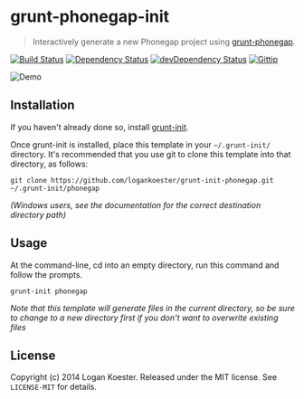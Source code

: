 # grunt-phonegap-init
> Interactively generate a new Phonegap project using [grunt-phonegap](https://github.com/logankoester/grunt-phonegap).

[![Build Status](http://ci.ldk.io/logankoester/grunt-init-phonegap/badge)](http://ci.ldk.io/logankoester/grunt-init-phonegap/)
[![Dependency Status](https://david-dm.org/logankoester/grunt-init-phonegap.png)](https://david-dm.org/logankoester/grunt-init-phonegap)
[![devDependency Status](https://david-dm.org/logankoester/grunt-init-phonegap/dev-status.png)](https://david-dm.org/logankoester/grunt-init-phonegap#info=devDependencies)
[![Gittip](http://img.shields.io/gittip/logankoester.png)](https://www.gittip.com/logankoester/)

![Demo](https://cloud.githubusercontent.com/assets/19319/3005347/d911f6c6-ddda-11e3-9c87-679ca82b5499.gif)

## Installation

If you haven't already done so, install [grunt-init](http://gruntjs.com/project-scaffolding).

Once grunt-init is installed, place this template in your `~/.grunt-init/` directory. It's recommended that you use git to clone this template into that directory, as follows:

    git clone https://github.com/logankoester/grunt-init-phonegap.git ~/.grunt-init/phonegap

_(Windows users, see the documentation for the correct destination directory path)_

## Usage

At the command-line, cd into an empty directory, run this command and follow the prompts.

    grunt-init phonegap

_Note that this template will generate files in the current directory, so be sure to change to a new directory first if you don't want to overwrite existing files_

## License

Copyright (c) 2014 Logan Koester.
Released under the MIT license. See `LICENSE-MIT` for details.
